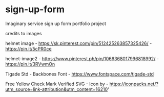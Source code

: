 # sign-up-form
Imaginary service sign up form portfolio project

credits to images

helmet image - https://sk.pinterest.com/pin/512425263857325426/ - https://pin.it/5cPR0ce

helmet-image2 - https://www.pinterest.ph/pin/1066368017996818992/ - https://pin.it/3RVwmOn

Tigade Std - Backbones Font - https://www.fontspace.com/tigade-std

Free Yellow Check Mark Verified SVG - Icon by - https://iconpacks.net/?utm_source=link-attribution&utm_content=16210'
